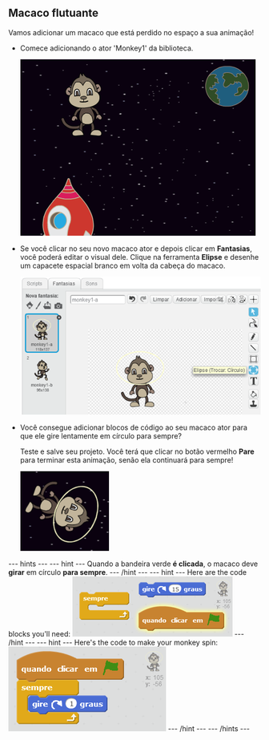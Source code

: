 ## Macaco flutuante

Vamos adicionar um macaco que está perdido no espaço a sua animação!

+ Comece adicionando o ator 'Monkey1' da biblioteca.
    
    ![Adding a monkey sprite](images/space-monkey-sprite.png)

+ Se você clicar no seu novo macaco ator e depois clicar em **Fantasias**, você poderá editar o visual dele. Clique na ferramenta **Elipse** e desenhe um capacete espacial branco em volta da cabeça do macaco.
    
    ![Monkey space helmet](images/space-monkey-edit.png)

+ Você consegue adicionar blocos de código ao seu macaco ator para que ele gire lentamente em círculo para sempre?
    
    Teste e salve seu projeto. Você terá que clicar no botão vermelho **Pare** para terminar esta animação, senão ela continuará para sempre!
    
    ![Blocks for a spinning monkey](images/space-spin-test.png)

\--- hints \--- \--- hint \--- Quando a bandeira verde **é clicada**, o macaco deve **girar** em círculo **para sempre**. \--- /hint \--- \--- hint \--- Here are the code blocks you'll need: ![Blocks for a spinning monkey](images/space-spin-blocks.png) \--- /hint \--- \--- hint \--- Here's the code to make your monkey spin: ![Code for a spinning monkey](images/space-spin-code.png) \--- /hint \--- \--- /hints \---